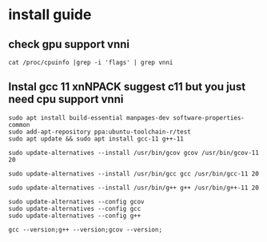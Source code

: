 # install guide

## check gpu support vnni

``` shell
cat /proc/cpuinfo |grep -i 'flags' | grep vnni
```

## Instal gcc 11 xnNPACK suggest c11 but you just need cpu support vnni

``` shell
sudo apt install build-essential manpages-dev software-properties-common
sudo add-apt-repository ppa:ubuntu-toolchain-r/test
sudo apt update && sudo apt install gcc-11 g++-11

sudo update-alternatives --install /usr/bin/gcov gcov /usr/bin/gcov-11 20

sudo update-alternatives --install /usr/bin/gcc gcc /usr/bin/gcc-11 20

sudo update-alternatives --install /usr/bin/g++ g++ /usr/bin/g++-11 20

sudo update-alternatives --config gcov
sudo update-alternatives --config gcc
sudo update-alternatives --config g++

gcc --version;g++ --version;gcov --version;
```
